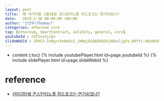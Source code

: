```yaml
---
layout: post
title:  왜 이더리움 1월16일 콘스탄티노플 하드포크는 연기되었나?
date:   2019-1-16 00:00:00 +09:00
author: "신건우(Thomas)"
categories: ethereum core
tag: [ethereum, SmartContract, solidity, general, core]
youtubeId : cdTSxsajibo
slideWebId : 2PACX-1vRgrcknAw5n2_jHHgjDiQASHGGVjbQkxljgYs_NXYY1-UQzHX4FXJ0ZirzMulOYMKhdSfjjftPpL8_n
---
```

* content
{:toc}
{% include youtubePlayer.html id=page.youtubeId %}
{% include slidePlayer.html id=page.slideWebId %}

# reference
- [(미디엄)왜 콘스탄티노플 하드포크는 연기되었나?](https://medium.com/onther-tech/%EC%99%9C-%EC%BD%98%EC%8A%A4%ED%83%84%ED%8B%B0%EB%85%B8%ED%94%8C-%ED%95%98%EB%93%9C%ED%8F%AC%ED%81%AC%EB%8A%94-%EC%97%B0%EA%B8%B0%EB%90%98%EC%97%88%EB%82%98-685e54d652a5)
